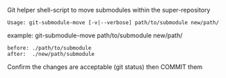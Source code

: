 Git helper shell-script to move submodules within the super-repository

    Usage: git-submodule-move [-v|--verbose] path/to/submodule new/path/

example: git-submodule-move  path/to/submodule new/path/

    before: ./path/to/submodule
    after:  ./new/path/submodule

Confirm the changes are acceptable (git status) then COMMIT them
